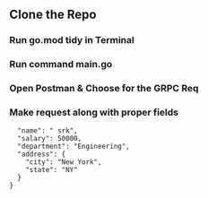## Clone the Repo
### Run go.mod tidy in Terminal
### Run command main.go
### Open Postman & Choose for the GRPC Req
### Make request along with proper fields
```{
  "name": " srk",
  "salary": 50000,
  "department": "Engineering",
  "address": {
    "city": "New York",
    "state": "NY"
  }
}
